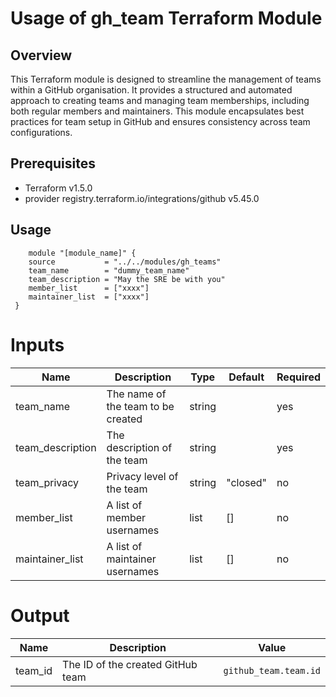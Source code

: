 # Usage of gh_team Terraform Module

## Overview
This Terraform module is designed to streamline the management of teams within a GitHub organisation. It provides a structured and automated approach to creating teams and managing team memberships, including both regular members and maintainers. This module encapsulates best practices for team setup in GitHub and ensures consistency across team configurations.

## Prerequisites
- Terraform v1.5.0
- provider registry.terraform.io/integrations/github v5.45.0

## Usage
```hcl
    module "[module_name]" {
    source           = "../../modules/gh_teams"
    team_name        = "dummy_team_name"
    team_description = "May the SRE be with you"
    member_list      = ["xxxx"]
    maintainer_list  = ["xxxx"]
 }
 ```

 # Inputs

| Name             | Description                          | Type     | Default     | Required |
|------------------|--------------------------------------|----------|-------------|----------|
| team_name        | The name of the team to be created   | string   |             | yes      |
| team_description | The description of the team          | string   |             | yes      |
| team_privacy     | Privacy level of the team            | string   | "closed"    | no       |
| member_list      | A list of member usernames           | list     | []          | no       |
| maintainer_list  | A list of maintainer usernames       | list     | []          | no       |
   
# Output

| Name    | Description                        | Value                |
|---------|------------------------------------|----------------------|
| team_id | The ID of the created GitHub team  | `github_team.team.id`|

    

